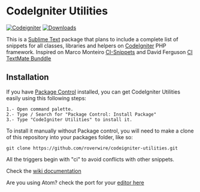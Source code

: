 # CodeIgniter Utilities

[![Codeigniter](https://img.shields.io/badge/Codeigniter-v3.0-orange.svg)](http://codeigniter.com/)
[![Downloads](https://packagecontrol.herokuapp.com/downloads/CodeIgniter%20Utilities.svg?color=80d4cd)](https://packagecontrol.io/packages/CodeIgniter%20Utilities)

This is a [Sublime Text][sublime] package that plans to include a complete list of snippets for all classes, libraries and helpers on [CodeIgniter][ci] PHP framework. Inspired on Marco Monteiro [CI-Snippets][ci-repo] and David Ferguson [CI TextMate Bunddle][ci-bunddle]

## Installation ##

If you have [Package Control][package_control] installed, you can get CodeIgniter Utilities easily using this following steps:

	1.- Open command palette.
	2.- Type / Search for "Package Control: Install Package"
	3.- Type "CodeIgniter Utilities" to install it.

To install it manually without Package control, you will need to make a clone of this repository into your packages folder, like so:

    git clone https://github.com/roverwire/codeigniter-utilities.git

All the triggers begin with "ci" to avoid conflicts with other snippets.

Check the [wiki documentation][wiki]

Are you using Atom? check the port for your [editor here][atom_package]

[sublime]: http://www.sublimetext.com/
[ci]: http://www.codeigniter.com/
[package_control]: http://wbond.net/sublime_packages/package_control
[ci-repo]: https://github.com/mpmont/ci-snippets
[ci-bunddle]: http://sourceforge.net/projects/cibundle/
[wiki]: https://github.com/RoverWire/codeigniter-utilities/wiki
[atom_package]: https://github.com/RoverWire/codeigniter-atom